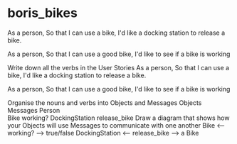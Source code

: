 # boris_bikes

As a person,
So that I can use a bike,
I'd like a docking station to release a bike.

As a person,
So that I can use a good bike,
I'd like to see if a bike is working

Write down all the verbs in the User Stories
As a person, So that I can use a bike, I'd like a docking station to release a bike.

As a person, So that I can use a good bike, I'd like to see if a bike is working

Organise the nouns and verbs into Objects and Messages
Objects	Messages
Person	
Bike	working?
DockingStation	release_bike
Draw a diagram that shows how your Objects will use Messages to communicate with one another
Bike <-- working? --> true/false
DockingStation <-- release_bike --> a Bike
